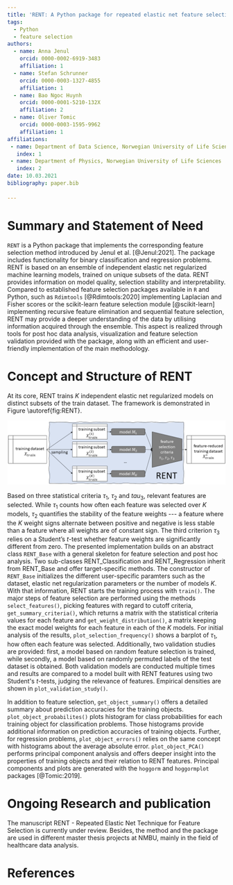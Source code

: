 ```yaml
---
title: 'RENT: A Python package for repeated elastic net feature selection'
tags:
  - Python
  - feature selection
authors:
  - name: Anna Jenul
    orcid: 0000-0002-6919-3483
    affiliation: 1
  - name: Stefan Schrunner
    orcid: 0000-0003-1327-4855
    affiliation: 1
  - name: Bao Ngoc Huynh
    orcid: 0000-0001-5210-132X
    affiliation: 2
  - name: Oliver Tomic
    orcid: 0000-0003-1595-9962
    affiliation: 1
affiliations:
 - name: Department of Data Science, Norwegian University of Life Sciences
   index: 1
 - name: Department of Physics, Norwegian University of Life Sciences
   index: 2
date: 10.03.2021
bibliography: paper.bib

---
```


# Summary and Statement of Need
`RENT` is a Python package that implements the corresponding feature selection method introduced by Jenul et al. [@Jenul:2021]. The package includes functionality for binary classification and regression problems. RENT is based on an ensemble of independent elastic net regularized machine learning models, trained on unique
subsets of the data. RENT provides information on model quality, selection stability and interpretability. Compared to established feature selection packages available in `R` and Python, such as `Rdimtools` [@Rdimtools:2020] implementing Laplacian and Fisher scores or the scikit-learn feature selection module [@scikit-learn] implementing recursive feature elimination and sequential feature selection, RENT may provide a deeper understanding of the data by utilising information acquired through the ensemble. This aspect is realized through tools for post hoc data analysis, visualization and feature selection validation provided with the package, along with an efficient and user-friendly implementation of the main methodology.

# Concept and Structure of RENT
At its core, RENT trains $K$ independent elastic net regularized models on distinct subsets of the train dataset. The framework is demonstrated in Figure \autoref{fig:RENT}.

![Summary of RENT method [@Jenul:2021].\label{fig:RENT}](RENT_overview.png)

Based on three statistical criteria $\tau_1$, $\tau_2$ and $tau_3$, relevant features are selected. While $\tau_1$ counts how often each feature was selected over $K$ models, $\tau_2$ quantifies the stability of the feature weights --- a feature where the $K$ weight signs alternate between positive and negative is less stable than a feature where all weights are of constant sign. The third criterion $\tau_3$ relies on a Student’s $t$-test whether feature weights are significantly different from zero. The presented implementation builds on an abstract class `RENT_Base` with a general skeleton for feature selection and post hoc analysis. Two sub-classes RENT_Classification and RENT_Regression inherit from RENT_Base and offer target-specific methods. The constructor of `RENT_Base` initializes the different user-specific paramters such as the dataset, elastic net regularization parameters or the number of models $K$. With that information, RENT starts the training process with `train()`.
The major steps of feature selection are performed using the methods `select_features()`, picking features with regard to cutoff criteria, `get_summary_criteria()`, which returns a matrix with the statistical criteria values for each feature and `get_weight_distribution()`, a matrix keeping the exact model weights for each feature in each of the $K$ models. For initial analysis of the results, `plot_selection_frequency()` shows a barplot of $\tau_1$, how often each feature was selected. Additionally, two validation studies are provided: first, a model based on random feature selection is trained, while secondly, a model based on randomly permuted labels of the test dataset is obtained. Both validation models are conducted multiple times and results are compared to a model built with RENT features using two Student's $t$-tests, judging the relevance of features. Empirical densities are shown in `plot_validation_study()`.

In addition to feature selection, `get_object_summary()` offers a detailed summary about prediction accuracies for the training objects. `plot_object_probabilites()` plots histogram for class probabilities for each training object for classification problems. Those histograms provide additional information on prediction accuracies of training objects. Further, for regression problems, `plot_object_errors()` relies on the same concept with histograms about the average absolute error. `plot_object_PCA()` performs principal component analysis and offers deeper insight into the properties of training objects and their relation to RENT features. Principal components and plots are generated with the `hoggorm` and `hoggormplot` packages [@Tomic:2019].

# Ongoing Research and publication
The manuscript RENT - Repeated Elastic Net Technique for Feature Selection is currently under review. Besides, the method and the package are used in
different master thesis projects at NMBU, mainly in the field of healthcare data analysis.

# References
